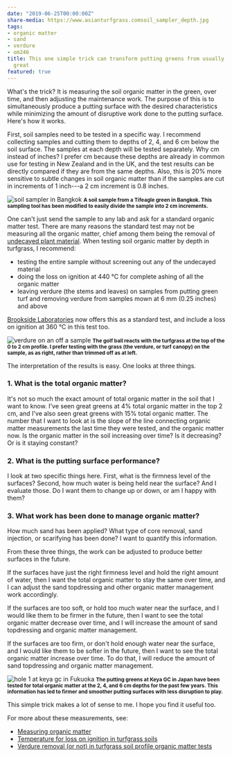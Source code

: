 ```yaml
---
date: "2019-06-25T00:00:00Z"
share-media: https://www.asianturfgrass.comsoil_sampler_depth.jpg
tags:
- organic matter
- sand
- verdure
- om246
title: This one simple trick can transform putting greens from usually good to consistently
  great
featured: true
---
```


What's the trick? It is measuring the soil organic matter in the green, over time, and then adjusting the maintenance work. The purpose of this is to simultaneously produce a putting surface with the desired characteristics while minimizing the amount of disruptive work done to the putting surface. Here's how it works.

First, soil samples need to be tested in a specific way. I recommend collecting samples and cutting them to depths of 2, 4, and 6 cm below the soil surface. The samples at each depth will be tested separately. Why cm instead of inches? I prefer cm because these depths are already in common use for testing in New Zealand and in the UK, and the test results can be directly compared if they are from the same depths. Also, this is 20% more sensitive to subtle changes in soil organic matter than if the samples are cut in increments of 1 inch---a 2 cm increment is 0.8 inches.

![soil sampler in Bangkok](soil_sampler_depth.jpg)
<small><strong>A soil sample from a Tifeagle green in Bangkok. This sampling tool has been modified to easily divide the sample into 2 cm increments.</strong></small>

One can't just send the sample to any lab and ask for a standard organic matter test. There are many reasons the standard test may not be measuring all the organic matter, chief among them being the removal of [undecayed plant material](https://www.asianturfgrass.com/2019-06-10-measuring-organic-matter/). When testing soil organic matter by depth in turfgrass, I recommend:

* testing the entire sample without screening out any of the undecayed material
* doing the loss on ignition at 440 °C for complete ashing of all the organic matter 
* leaving verdure (the stems and leaves) on samples from putting green turf and removing verdure from samples mown at 6 mm (0.25 inches) and above

[Brookside Laboratories](https://www.blinc.com/) now offers this as a standard test, and include a loss on ignition at 360 °C in this test too.

![verdure on an off a sample](verdure_2cm.jpg)
<small><strong>The golf ball reacts with the turfgrass at the top of the 0 to 2 cm profile. I prefer testing with the grass (the verdure, or turf canopy) on the sample, as as right, rather than trimmed off as at left.</strong></small>

The interpretation of the results is easy. One looks at three things. 

### 1. What is the total organic matter?

It's not so much the exact amount of total organic matter in the soil that I want to know. I've seen great greens at 4% total organic matter in the top 2 cm, and I've also seen great greens with 15% total organic matter. The number that I want to look at is the slope of the line connecting organic matter measurements the last time they were tested, and the organic matter now. Is the organic matter in the soil increasing over time? Is it decreasing? Or is it staying constant?

### 2. What is the putting surface performance?

I look at two specific things here. First, what is the firmness level of the surfaces? Second, how much water is being held near the surface? And I evaluate those. Do I want them to change up or down, or am I happy with them?

### 3. What work has been done to manage organic matter?

How much sand has been applied? What type of core removal, sand injection, or scarifying has been done? I want to quantify this information.

From these three things, the work can be adjusted to produce better surfaces in the future.

If the surfaces have just the right firmness level and hold the right amount of water, then I want the total organic matter to stay the same over time, and I can adjust the sand topdressing and other organic matter management work accordingly.

If the surfaces are too soft, or hold too much water near the surface, and I would like them to be firmer in the future, then I want to see the total organic matter decrease over time, and I will increase the amount of sand topdressing and organic matter management.

If the surfaces are too firm, or don't hold enough water near the surface, and I would like them to be softer in the future, then I want to see the total organic matter increase over time. To do that, I will reduce the amount of sand topdressing and organic matter management.

![hole 1 at keya gc in Fukuoka](keya1.jpg)
<small><strong>The putting greens at Keya GC in Japan have been tested for total organic matter at the 2, 4, and 6 cm depths for the past few years. This information has led to firmer and smoother putting surfaces with less disruption to play.</strong></small>

This simple trick makes a lot of sense to me. I hope you find it useful too.

For more about these measurements, see:

* [Measuring organic matter](https://www.asianturfgrass.com/2019-06-10-measuring-organic-matter/)
* [Temperature for loss on ignition in turfgrass soils](https://www.asianturfgrass.com/2019-06-14-measuring-organic-matter-ignition-temperature/)
* [Verdure removal (or not) in turfgrass soil profile organic matter tests](https://www.asianturfgrass.com/2019-06-19-verdure-organic-matter-testing/)
